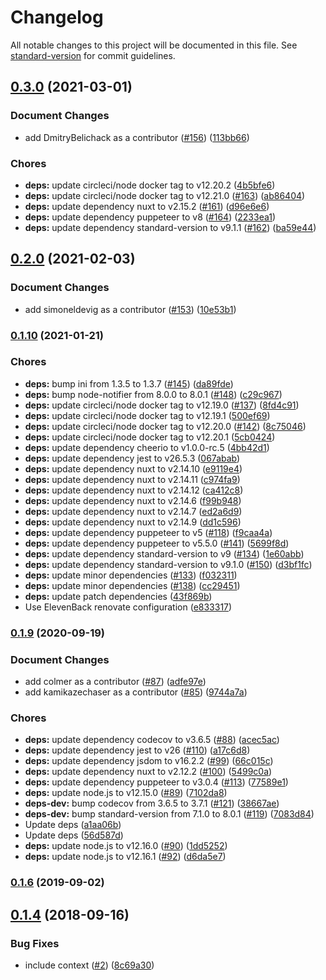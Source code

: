 # Changelog

All notable changes to this project will be documented in this file. See [standard-version](https://github.com/conventional-changelog/standard-version) for commit guidelines.

## [0.3.0](https://github.com/potato4d/nuxt-client-init-module/compare/v0.2.0...v0.3.0) (2021-03-01)


### Document Changes

* add DmitryBelichack as a contributor ([#156](https://github.com/potato4d/nuxt-client-init-module/issues/156)) ([113bb66](https://github.com/potato4d/nuxt-client-init-module/commit/113bb666ba09f7a3332455b095f405bafa8cc7e3))


### Chores

* **deps:** update circleci/node docker tag to v12.20.2 ([4b5bfe6](https://github.com/potato4d/nuxt-client-init-module/commit/4b5bfe6964095ab0eb1587e61d354d44841b394a))
* **deps:** update circleci/node docker tag to v12.21.0 ([#163](https://github.com/potato4d/nuxt-client-init-module/issues/163)) ([ab86404](https://github.com/potato4d/nuxt-client-init-module/commit/ab864040f62af7798b3f80a6f29261a81d0098e8))
* **deps:** update dependency nuxt to v2.15.2 ([#161](https://github.com/potato4d/nuxt-client-init-module/issues/161)) ([d96e6e6](https://github.com/potato4d/nuxt-client-init-module/commit/d96e6e6f2b12082b8f8542496dcde5a434d37d58))
* **deps:** update dependency puppeteer to v8 ([#164](https://github.com/potato4d/nuxt-client-init-module/issues/164)) ([2233ea1](https://github.com/potato4d/nuxt-client-init-module/commit/2233ea1d21cfa59db46715de4d729522af588dfe))
* **deps:** update dependency standard-version to v9.1.1 ([#162](https://github.com/potato4d/nuxt-client-init-module/issues/162)) ([ba59e44](https://github.com/potato4d/nuxt-client-init-module/commit/ba59e4420ab7843562c682e737133409887450ca))

## [0.2.0](https://github.com/potato4d/nuxt-client-init-module/compare/v0.1.10...v0.2.0) (2021-02-03)


### Document Changes

* add simoneldevig as a contributor ([#153](https://github.com/potato4d/nuxt-client-init-module/issues/153)) ([10e53b1](https://github.com/potato4d/nuxt-client-init-module/commit/10e53b1bc206ace9b4cf32bc423bf50f09420b8d))

### [0.1.10](https://github.com/potato4d/nuxt-client-init-module/compare/v0.1.9...v0.1.10) (2021-01-21)


### Chores

* **deps:** bump ini from 1.3.5 to 1.3.7 ([#145](https://github.com/potato4d/nuxt-client-init-module/issues/145)) ([da89fde](https://github.com/potato4d/nuxt-client-init-module/commit/da89fdeaecabfc6c15f29225f5e522d72a14882d))
* **deps:** bump node-notifier from 8.0.0 to 8.0.1 ([#148](https://github.com/potato4d/nuxt-client-init-module/issues/148)) ([c29c967](https://github.com/potato4d/nuxt-client-init-module/commit/c29c9679320860699f25c9e6cb5ef7d7d75f5a5f))
* **deps:** update circleci/node docker tag to v12.19.0 ([#137](https://github.com/potato4d/nuxt-client-init-module/issues/137)) ([8fd4c91](https://github.com/potato4d/nuxt-client-init-module/commit/8fd4c91d8c9fdbeb01aae9167b5a6194fc7a4a11))
* **deps:** update circleci/node docker tag to v12.19.1 ([500ef69](https://github.com/potato4d/nuxt-client-init-module/commit/500ef69911f809a37b13e707339382d56b2c5286))
* **deps:** update circleci/node docker tag to v12.20.0 ([#142](https://github.com/potato4d/nuxt-client-init-module/issues/142)) ([8c75046](https://github.com/potato4d/nuxt-client-init-module/commit/8c750460e359cd05e55da001ca0c49795c97737f))
* **deps:** update circleci/node docker tag to v12.20.1 ([5cb0424](https://github.com/potato4d/nuxt-client-init-module/commit/5cb04246db1df3e8cb6862659ab5ba89ed0769e0))
* **deps:** update dependency cheerio to v1.0.0-rc.5 ([4bb42d1](https://github.com/potato4d/nuxt-client-init-module/commit/4bb42d1037963258941725fe410b15480d488852))
* **deps:** update dependency jest to v26.5.3 ([067abab](https://github.com/potato4d/nuxt-client-init-module/commit/067abab90e88e7d5ff056bdf18e0407ce1d42201))
* **deps:** update dependency nuxt to v2.14.10 ([e9119e4](https://github.com/potato4d/nuxt-client-init-module/commit/e9119e42f35900f9b5f4c46923664e38ecf8ca14))
* **deps:** update dependency nuxt to v2.14.11 ([c974fa9](https://github.com/potato4d/nuxt-client-init-module/commit/c974fa9a3e8c377eaf312cd62ddfaf93f81d467b))
* **deps:** update dependency nuxt to v2.14.12 ([ca412c8](https://github.com/potato4d/nuxt-client-init-module/commit/ca412c81d49374737c9accd439674be7a5abd49c))
* **deps:** update dependency nuxt to v2.14.6 ([f99b948](https://github.com/potato4d/nuxt-client-init-module/commit/f99b94810b62d61cf19db14798f5cb8afdef5639))
* **deps:** update dependency nuxt to v2.14.7 ([ed2a6d9](https://github.com/potato4d/nuxt-client-init-module/commit/ed2a6d9922534000ef8b9cfbcd94261b00cddfbe))
* **deps:** update dependency nuxt to v2.14.9 ([dd1c596](https://github.com/potato4d/nuxt-client-init-module/commit/dd1c5968690c307ca4df342367fb0c1a07c7db5b))
* **deps:** update dependency puppeteer to v5 ([#118](https://github.com/potato4d/nuxt-client-init-module/issues/118)) ([f9caa4a](https://github.com/potato4d/nuxt-client-init-module/commit/f9caa4a266f9707b364edd66a81397ac44a92cd8))
* **deps:** update dependency puppeteer to v5.5.0 ([#141](https://github.com/potato4d/nuxt-client-init-module/issues/141)) ([5699f8d](https://github.com/potato4d/nuxt-client-init-module/commit/5699f8d32d0c898b067f9f3e7b29bf5bca0a66bc))
* **deps:** update dependency standard-version to v9 ([#134](https://github.com/potato4d/nuxt-client-init-module/issues/134)) ([1e60abb](https://github.com/potato4d/nuxt-client-init-module/commit/1e60abb41600b2cfee2ddedc1a939c843de70312))
* **deps:** update dependency standard-version to v9.1.0 ([#150](https://github.com/potato4d/nuxt-client-init-module/issues/150)) ([d3bf1fc](https://github.com/potato4d/nuxt-client-init-module/commit/d3bf1fc2da65143c179e4856b62c2a84001a35d0))
* **deps:** update minor dependencies ([#133](https://github.com/potato4d/nuxt-client-init-module/issues/133)) ([f032311](https://github.com/potato4d/nuxt-client-init-module/commit/f032311ee28b8572bef6505c0886988fb99e3433))
* **deps:** update minor dependencies ([#138](https://github.com/potato4d/nuxt-client-init-module/issues/138)) ([cc29451](https://github.com/potato4d/nuxt-client-init-module/commit/cc2945103e54561287258d4f4ef4951830b92de3))
* **deps:** update patch dependencies ([43f869b](https://github.com/potato4d/nuxt-client-init-module/commit/43f869b68eccc7394ce45e0d9e98683e2fa6b17b))
* Use ElevenBack renovate configuration ([e833317](https://github.com/potato4d/nuxt-client-init-module/commit/e8333173b417e13a6920bac052a6733206960585))

### [0.1.9](https://github.com/potato4d/nuxt-client-init-module/compare/v0.1.8...v0.1.9) (2020-09-19)


### Document Changes

* add colmer as a contributor ([#87](https://github.com/potato4d/nuxt-client-init-module/issues/87)) ([adfe97e](https://github.com/potato4d/nuxt-client-init-module/commit/adfe97e6c3f54c9515a67cc500791090f0e6f936))
* add kamikazechaser as a contributor ([#85](https://github.com/potato4d/nuxt-client-init-module/issues/85)) ([9744a7a](https://github.com/potato4d/nuxt-client-init-module/commit/9744a7a5bf6e08265b77dd8f5d38a364df96873c))


### Chores

* **deps:** update dependency codecov to v3.6.5 ([#88](https://github.com/potato4d/nuxt-client-init-module/issues/88)) ([acec5ac](https://github.com/potato4d/nuxt-client-init-module/commit/acec5acb31264a17f6617d49518c68fd72bce85d))
* **deps:** update dependency jest to v26 ([#110](https://github.com/potato4d/nuxt-client-init-module/issues/110)) ([a17c6d8](https://github.com/potato4d/nuxt-client-init-module/commit/a17c6d870d7e0003d44355ffd7d1ed914c1dbd0f))
* **deps:** update dependency jsdom to v16.2.2 ([#99](https://github.com/potato4d/nuxt-client-init-module/issues/99)) ([66c015c](https://github.com/potato4d/nuxt-client-init-module/commit/66c015c1094dddd88609c15128fc382fcfcb543c))
* **deps:** update dependency nuxt to v2.12.2 ([#100](https://github.com/potato4d/nuxt-client-init-module/issues/100)) ([5499c0a](https://github.com/potato4d/nuxt-client-init-module/commit/5499c0a0a9cf7fc18d90b736f505ee25f78aeb53))
* **deps:** update dependency puppeteer to v3.0.4 ([#113](https://github.com/potato4d/nuxt-client-init-module/issues/113)) ([77589e1](https://github.com/potato4d/nuxt-client-init-module/commit/77589e12f76de477d269a4f172b0bdc0dadcdedb))
* **deps:** update node.js to v12.15.0 ([#89](https://github.com/potato4d/nuxt-client-init-module/issues/89)) ([7102da8](https://github.com/potato4d/nuxt-client-init-module/commit/7102da83036856cd129cfb9fb196acfefcf4adc1))
* **deps-dev:** bump codecov from 3.6.5 to 3.7.1 ([#121](https://github.com/potato4d/nuxt-client-init-module/issues/121)) ([38667ae](https://github.com/potato4d/nuxt-client-init-module/commit/38667ae720722dcd61e878b0a9aeb278845c0404))
* **deps-dev:** bump standard-version from 7.1.0 to 8.0.1 ([#119](https://github.com/potato4d/nuxt-client-init-module/issues/119)) ([7083d84](https://github.com/potato4d/nuxt-client-init-module/commit/7083d84073c9ac266e11cdc96760b0ed8569eeed))
* Update deps ([a1aa06b](https://github.com/potato4d/nuxt-client-init-module/commit/a1aa06b250d1fc2891ee58ea272e69d51be3fe28))
* Update deps ([56d587d](https://github.com/potato4d/nuxt-client-init-module/commit/56d587d53c51ffd2afbfc9e406efb485f50829d1))
* **deps:** update node.js to v12.16.0 ([#90](https://github.com/potato4d/nuxt-client-init-module/issues/90)) ([1dd5252](https://github.com/potato4d/nuxt-client-init-module/commit/1dd5252ba7e8877c60eb5302cae3bbf176891063))
* **deps:** update node.js to v12.16.1 ([#92](https://github.com/potato4d/nuxt-client-init-module/issues/92)) ([d6da5e7](https://github.com/potato4d/nuxt-client-init-module/commit/d6da5e7c82af930153055cde190774f31e4e63a3))

### [0.1.6](https://github.com/potato4d/nuxt-client-init-module/compare/v0.1.4...v0.1.6) (2019-09-02)

<a name="0.1.4"></a>
## [0.1.4](https://github.com/potato4d/nuxt-client-init-module/compare/v0.1.3...v0.1.4) (2018-09-16)


### Bug Fixes

* include context ([#2](https://github.com/potato4d/nuxt-client-init-module/issues/2)) ([8c69a30](https://github.com/potato4d/nuxt-client-init-module/commit/8c69a30))
